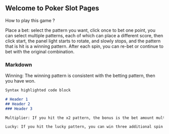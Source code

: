 ## Welcome to Poker Slot Pages

How to play this game ?

Place a bet: select the pattern you want, click once to bet one point, you can select multiple patterns, each of which can place a different score, then click start, the panel light starts to rotate, and slowly stops, and the pattern that is hit is a winning pattern. After each spin, you can re-bet or continue to bet with the original combination.

### Markdown

Winning: The winning pattern is consistent with the betting pattern, then you have won.

```markdown
Syntax highlighted code block

# Header 1
## Header 2
### Header 3

Multiplier: If you hit the x2 pattern, the bonus is the bet amount multiplied by 2; if you hit the A pattern, the multiple is the multiple of the A pattern; if you hit other patterns, the bonus will be calculated according to the number below the bet pattern, 10 points for diamond, spade, heart,  and club

Lucky: If you hit the lucky pattern, you can win three additional spin opportunities, and the points for each winning will be added together.

